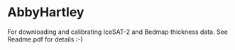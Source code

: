 # AbbyHartley
For downloading and calibrating IceSAT-2 and Bedmap thickness data. See Readme.pdf for details :-)
